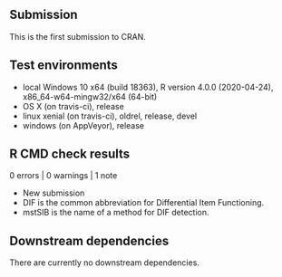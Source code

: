 ## Submission
This is the first submission to CRAN.

## Test environments
* local Windows 10 x64 (build 18363), R version 4.0.0 (2020-04-24), x86_64-w64-mingw32/x64 (64-bit)
* OS X (on travis-ci), release
* linux xenial (on travis-ci), oldrel, release, devel
* windows (on AppVeyor), release

## R CMD check results
0 errors | 0 warnings | 1 note

- New submission
- DIF is the common abbreviation for Differential Item Functioning.
- mstSIB is the name of a method for DIF detection.

## Downstream dependencies

There are currently no downstream dependencies.
